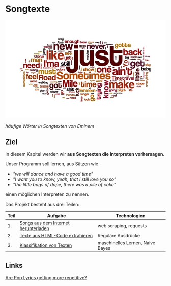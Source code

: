 
# Songtexte

![Eminem](../images/eminem_word_cloud.jpg)

*häufige Wörter in Songtexten von Eminem*

## Ziel

In diesem Kapitel werden wir **aus Songtexten die Interpreten vorhersagen**.

Unser Programm soll lernen, aus Sätzen wie

* *"we will dance and have a good time"*
* *"I want you to know, yeah, that I still love you so"*
* *"the little bags of dope, there was a pile of coke"*

einen möglichen Interpreten zu nennen.

Das Projekt besteht aus drei Teilen:

| Teil | Aufgabe      | Technologien |
|------|--------------|--------------|
|  1.  | [Songs aus dem Internet herunterladen](songs_herunterladen.md) | web scraping, requests |
|  2.  | [Texte aus HTML-Code extrahieren](text_extrahieren.md) | Reguläre Ausdrücke |
|  3.  | [Klassifikation von Texten](vorhersage.md) | maschinelles Lernen, Naive Bayes |

## Links

[Are Pop Lyrics getting more repetitive?](https://pudding.cool/2017/05/song-repetition/index.html)
